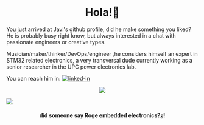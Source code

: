 <!--So you are of the curious type, Good.-->
<!-- a lot of this readme is based in https://raw.githubusercontent.com/ruppysuppy/ruppysuppy/main/README.md-->
<h1 align="center">
Hola!👋
</h1>

You just arrived at Javi's github profile, did he make something you liked?   
He is probably busy right know, but always interested in a chat with passionate engineers or creative types.

Musician/maker/thinker/DevOps/engineer ,he considers himself an expert in STM32 related electronics, a very transversal dude currently working as a senior researcher in the UPC power electronics lab.

You can reach him in:
[![linked-in](https://img.shields.io/badge/Linked_In-0077B5?style=for-the-badge&logo=LinkedIn&logoColor=white)](https://www.linkedin.com/in/javiermu%C3%B1oz/)

<div align="center">
  <img src="https://skillicons.dev/icons?i=c,cpp,qt,cmake,python,arduino,linux,github"></img>
</div>    


<img src="https://github-readme-stats.vercel.app/api/top-langs/?username=javiBajoCero&layout=compact&theme=merko"></img>

<h4 align="center">
did someone say Roge embedded electronics?¿!
</h4 >
